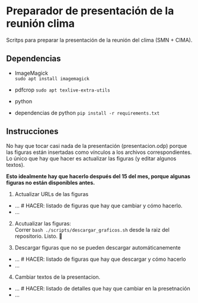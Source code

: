 # Preparador de presentación de la reunión clima

Scritps para preparar la presentación de la reunión del clima (SMN + CIMA).

## Dependencias

- ImageMagick   
  `sudo apt install imagemagick`
  
- pdfcrop
  `sudo apt texlive-extra-utils`

- python

- dependencias de python 
  `pip install -r requirements.txt`

## Instrucciones

No hay que tocar casi nada de la presentación (presentacion.odp) porque las figuras están insertadas como vínculos a los archivos correspondientes. 
Lo único que hay que hacer es actualizar las figuras (y editar algunos textos).

**Esto idealmente hay que hacerlo después del 15 del mes, porque algunas figuras no están disponibles antes.**


1. Actualizar URLs de las figuras   
  - ...      # HACER: listado de figuras que hay que cambiar y cómo hacerlo. 
  - ... 

2. Acutualizar las figuras:  
  Correr `bash ./scripts/descargar_graficos.sh` desde la raiz del repositorio. Listo. 💃
  
3. Descargar figuras que no se pueden descargar automáticanemente   
  - ...      # HACER: listado de figuras que hay que descargar y cómo hacerlo
  - ...  
    
4. Cambiar textos de la presentacion.   
  - ...      # HACER: listado de detalles que hay que cambiar en la presetnación
  - ...





